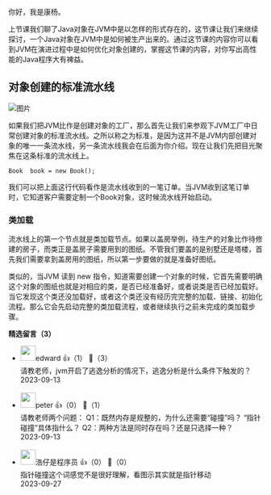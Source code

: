 你好，我是康杨。

上节课我们聊了Java对象在JVM中是以怎样的形式存在的，这节课让我们来继续探讨，一个Java对象在JVM中是如何被生产出来的。通过这节课的内容你可以看到JVM在演进过程中是如何优化对象创建的，掌握这节课的内容，对你写出高性能的Java程序大有裨益。

## 对象创建的标准流水线

![图片](https://static001.geekbang.org/resource/image/2b/37/2b50cb50ee2c7c7487c51445c4b61837.png?wh=1920x704)

如果我们把JVM比作是创建对象的工厂，那么首先让我们来参观下JVM工厂中日常创建对象的标准流水线。之所以称之为标准，是因为这并不是JVM内部创建对象的唯一一条流水线，另一条流水线我会在后面为你介绍。现在让我们先把目光聚焦在这条标准的流水线上。

```plain
Book  book = new Book(); 
```

我们可以把上面这行代码看作是流水线收到的一笔订单。当JVM收到这笔订单时，它知道客户需要定制一个Book对象，这时候流水线开始启动。

### 类加载

流水线上的第一个节点就是类加载节点。如果以盖房举例，待生产的对象比作待修建的房子，而类正是盖房子需要用到的图纸。不管我们要盖的是别墅还是塔楼，首先我们需要拿到盖房用的图纸，所以第一步要做的就是准备好图纸。

类似的，当JVM 读到 new 指令，知道需要创建一个对象的时候，它首先需要明确这个对象的图纸也就是对相应的类，是否已经准备好，或者说类是否已经加载好。当它发现这个类还没加载好，或者这个类还没有经历完完整的加载、链接、初始化流程。那么它会先启动完整的类加载流程，或者继续执行之前未完成的类加载步骤。
<div><strong>精选留言（3）</strong></div><ul>
<li><img src="" width="30px"><span>edward</span> 👍（1） 💬（3）<div>请教老师，jvm开启了逃逸分析的情况下，逃逸分析是什么条件下触发的？</div>2023-09-13</li><br/><li><img src="https://static001.geekbang.org/account/avatar/00/10/25/87/f3a69d1b.jpg" width="30px"><span>peter</span> 👍（0） 💬（1）<div>请教老师两个问题：
Q1：既然内存是规整的，为什么还需要“碰撞”吗？
“指针碰撞”具体指什么？
Q2：两种方法是同时存在吗？还是只选择一种？</div>2023-09-13</li><br/><li><img src="https://static001.geekbang.org/account/avatar/00/10/da/d9/f051962f.jpg" width="30px"><span>浩仔是程序员</span> 👍（0） 💬（0）<div>指针碰撞这个词感觉不是很好理解，看图示其实就是指针移动</div>2023-09-27</li><br/>
</ul>